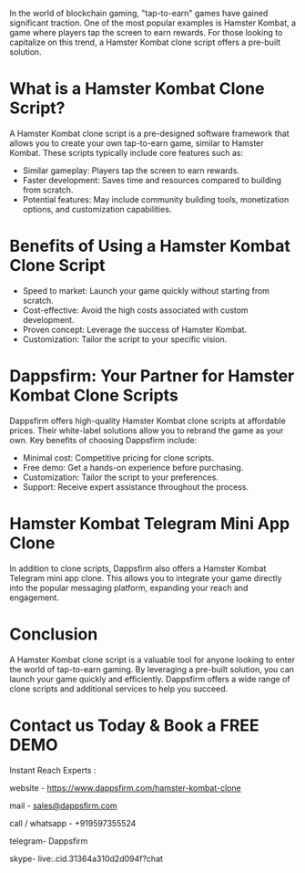 In the world of blockchain gaming, "tap-to-earn" games have gained significant traction. One of the most popular examples is Hamster Kombat, a game where players tap the screen to earn rewards. For those looking to capitalize on this trend, a Hamster Kombat clone script offers a pre-built solution.

# What is a Hamster Kombat Clone Script?

A Hamster Kombat clone script is a pre-designed software framework that allows you to create your own tap-to-earn game, similar to Hamster Kombat. These scripts typically include core features such as:

* Similar gameplay: Players tap the screen to earn rewards.
* Faster development: Saves time and resources compared to building from scratch.
* Potential features: May include community building tools, monetization options, and customization capabilities.

# Benefits of Using a Hamster Kombat Clone Script

* Speed to market: Launch your game quickly without starting from scratch.
* Cost-effective: Avoid the high costs associated with custom development.
* Proven concept: Leverage the success of Hamster Kombat.
* Customization: Tailor the script to your specific vision.

# Dappsfirm: Your Partner for Hamster Kombat Clone Scripts
Dappsfirm offers high-quality Hamster Kombat clone scripts at affordable prices. Their white-label solutions allow you to rebrand the game as your own. Key benefits of choosing Dappsfirm include:
* Minimal cost: Competitive pricing for clone scripts.
* Free demo: Get a hands-on experience before purchasing.
* Customization: Tailor the script to your preferences.
* Support: Receive expert assistance throughout the process.


# Hamster Kombat Telegram Mini App Clone
In addition to clone scripts, Dappsfirm also offers a Hamster Kombat Telegram mini app clone. This allows you to integrate your game directly into the popular messaging platform, expanding your reach and engagement.

# Conclusion
A Hamster Kombat clone script is a valuable tool for anyone looking to enter the world of tap-to-earn gaming. By leveraging a pre-built solution, you can launch your game quickly and efficiently. Dappsfirm offers a wide range of clone scripts and additional services to help you succeed.

# Contact us Today & Book a FREE DEMO

Instant Reach Experts :

website - https://www.dappsfirm.com/hamster-kombat-clone

mail - sales@dappsfirm.com

call / whatsapp - +919597355524

telegram- Dappsfirm

skype- live:.cid.31364a310d2d094f?chat
